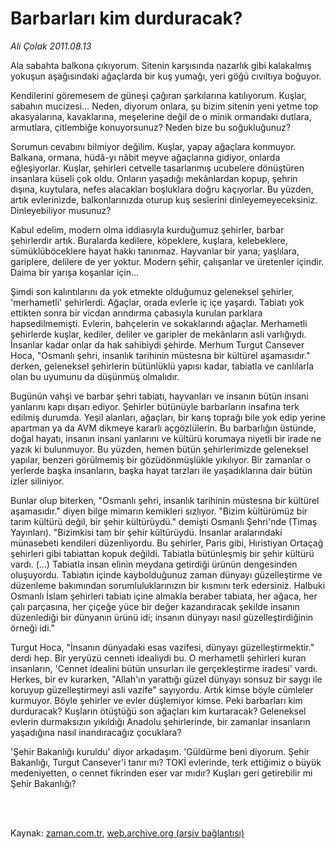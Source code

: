 # Barbarları kim durduracak?

*Ali Çolak 2011.08.13*

<td class="columnist-detail">
<p>Ala sabahta balkona çıkıyorum. Sitenin karşısında nazarlık gibi kalakalmış yokuşun aşağısındaki ağaçlarda bir kuş yumağı, yeri göğü cıvıltıya boğuyor.</p>
<p>
<div id="haberMetinDiv">
<p>Kendilerini göremesem de güneşi çağıran şarkılarına katılıyorum. Kuşlar, sabahın mucizesi... Neden, diyorum onlara, şu bizim sitenin yeni yetme top akasyalarına, kavaklarına, meşelerine değil de o minik ormandaki dutlara, armutlara, çitlembiğe konuyorsunuz? Neden bize bu soğukluğunuz?
<p>Sorumun cevabını bilmiyor değilim. Kuşlar, yapay ağaçlara konmuyor. Balkana, ormana, hüdâ-yı nâbit meyve ağaçlarına gidiyor, onlarda eğleşiyorlar. Kuşlar, şehirleri cetvelle tasarlanmış ucubelere dönüştüren insanlara küseli çok oldu. Onların yaşadığı mekânlardan kopup, şehrin dışına, kuytulara, nefes alacakları boşluklara doğru kaçıyorlar. Bu yüzden, artık evlerinizde, balkonlarınızda oturup kuş seslerini dinleyemeyeceksiniz. Dinleyebiliyor musunuz?
<p>Kabul edelim, modern olma iddiasıyla kurduğumuz şehirler, barbar şehirlerdir artık. Buralarda kedilere, köpeklere, kuşlara, kelebeklere, sümüklüböceklere hayat hakkı tanınmaz. Hayvanlar bir yana; yaşlılara, gariplere, delilere de yer yoktur. Modern şehir, çalışanlar ve üretenler içindir. Daima bir yarışa koşanlar için...
<p>Şimdi son kalıntılarını da yok etmekte olduğumuz geleneksel şehirler, 'merhametli' şehirlerdi. Ağaçlar, orada evlerle iç içe yaşardı. Tabiatı yok ettikten sonra bir vicdan arındırma çabasıyla kurulan parklara hapsedilmemişti. Evlerin, bahçelerin ve sokaklarındı ağaçlar. Merhametli şehirlerde kuşlar, kediler, deliler ve garipler de mekânların asli varlığıydı. İnsanlar kadar onlar da hak sahibiydi şehirde. Merhum Turgut Cansever Hoca, "Osmanlı şehri, insanlık tarihinin müstesna bir kültürel aşamasıdır." derken, geleneksel şehirlerin bütünlüklü yapısı kadar, tabiatla ve canlılarla olan bu uyumunu da düşünmüş olmalıdır.
<p>Bugünün vahşi ve barbar şehri tabiatı, hayvanları ve insanın bütün insani yanlarını kapı dışarı ediyor. Şehirler bütünüyle barbarların insafına terk edilmiş durumda. Yeşil alanları, ağaçları, bir karış toprağı bile yok edip yerine apartman ya da AVM dikmeye kararlı açgözlülerin. Bu barbarlığın üstünde, doğal hayatı, insanın insani yanlarını ve kültürü korumaya niyetli bir irade ne yazık ki bulunmuyor. Bu yüzden, hemen bütün şehirlerimizde geleneksel yapılar, benzeri görülmemiş bir gözüdönmüşlükle yıkılıyor. Bir zamanlar o yerlerde başka insanların, başka hayat tarzları ile yaşadıklarına dair bütün izler siliniyor.
<p>Bunlar olup biterken, "Osmanlı şehri, insanlık tarihinin müstesna bir kültürel aşamasıdır." diyen bilge mimarın kemikleri sızlıyor. "Bizim kültürümüz bir tarım kültürü değil, bir şehir kültürüydü." demişti Osmanlı Şehri'nde (Timaş Yayınları). "Bizimkisi tam bir şehir kültürüydü. İnsanlar aralarındaki münasebeti kendileri düzenliyordu. Bu şehirler, Paris gibi, Hıristiyan Ortaçağ şehirleri gibi tabiattan kopuk değildi. Tabiatla bütünleşmiş bir şehir kültürü vardı. (...) Tabiatla insan elinin meydana getirdiği ürünün dengesinden oluşuyordu. Tabiatın içinde kaybolduğunuz zaman dünyayı güzelleştirme ve düzenleme bakımından sorumluluklarınızın bir kısmını terk edersiniz. Halbuki Osmanlı İslam şehirleri tabiatı içine almakla beraber tabiata, her ağaca, her çalı parçasına, her çiçeğe yüce bir değer kazandıracak şekilde insanın düzenlediği bir dünyanın ürünü idi; insanın dünyayı nasıl güzelleştirdiğinin örneği idi."
<p>Turgut Hoca, "İnsanın dünyadaki esas vazifesi, dünyayı güzelleştirmektir." derdi hep. Bir yeryüzü cenneti idealiydi bu. O merhametli şehirleri kuran insanların, 'Cennet idealini bütün unsurları ile gerçekleştirme iradesi' vardı. Herkes, bir ev kurarken, "Allah'ın yarattığı güzel dünyayı sonsuz bir saygı ile koruyup güzelleştirmeyi asli vazife" sayıyordu. Artık kimse böyle cümleler kurmuyor. Böyle şehirler ve evler düşlemiyor kimse. Peki barbarları kim durduracak? Kuşların ötüştüğü son ağaçları kim kurtaracak? Geleneksel evlerin durmaksızın yıkıldığı Anadolu şehirlerinde, bir zamanlar insanların yaşadığına nasıl inandıracağız çocuklara?
<p>'Şehir Bakanlığı kuruldu' diyor arkadaşım. 'Güldürme beni diyorum. Şehir Bakanlığı, Turgut Cansever'i tanır mı? TOKİ evlerinde, terk ettiğimiz o büyük medeniyetten, o cennet fikrinden eser var mıdır? Kuşları geri getirebilir mi Şehir Bakanlığı? </p></p></p></p></p></p></p></p></div>
</p>


<p><br>
		 </br></p></td>

Kaynak: [zaman.com.tr](http://zaman.com.tr/yazar.do?yazino=1168585), [web.archive.org (arşiv bağlantısı)](http://web.archive.org/web/20111213104843/http://zaman.com.tr/yazar.do?yazino=1168585)
